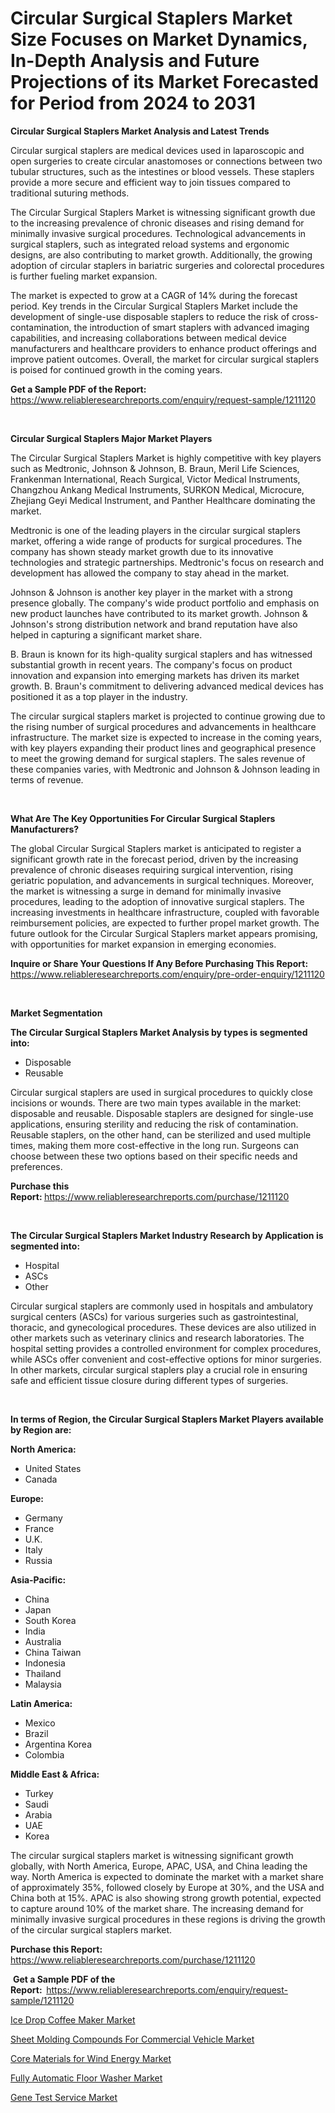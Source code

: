 <p><h1>Circular Surgical Staplers Market Size Focuses on Market Dynamics, In-Depth Analysis and Future Projections of its Market Forecasted for Period from 2024 to 2031</h1></p><p><strong>Circular Surgical Staplers Market Analysis and Latest Trends</strong></p>
<p><p>Circular surgical staplers are medical devices used in laparoscopic and open surgeries to create circular anastomoses or connections between two tubular structures, such as the intestines or blood vessels. These staplers provide a more secure and efficient way to join tissues compared to traditional suturing methods.</p><p>The Circular Surgical Staplers Market is witnessing significant growth due to the increasing prevalence of chronic diseases and rising demand for minimally invasive surgical procedures. Technological advancements in surgical staplers, such as integrated reload systems and ergonomic designs, are also contributing to market growth. Additionally, the growing adoption of circular staplers in bariatric surgeries and colorectal procedures is further fueling market expansion.</p><p>The market is expected to grow at a CAGR of 14% during the forecast period. Key trends in the Circular Surgical Staplers Market include the development of single-use disposable staplers to reduce the risk of cross-contamination, the introduction of smart staplers with advanced imaging capabilities, and increasing collaborations between medical device manufacturers and healthcare providers to enhance product offerings and improve patient outcomes. Overall, the market for circular surgical staplers is poised for continued growth in the coming years.</p></p>
<p><strong>Get a Sample PDF of the Report:&nbsp;</strong> <a href="https://www.reliableresearchreports.com/enquiry/request-sample/1211120">https://www.reliableresearchreports.com/enquiry/request-sample/1211120</a></p>
<p>&nbsp;</p>
<p><strong>Circular Surgical Staplers Major Market Players</strong></p>
<p><p>The Circular Surgical Staplers Market is highly competitive with key players such as Medtronic, Johnson & Johnson, B. Braun, Meril Life Sciences, Frankenman International, Reach Surgical, Victor Medical Instruments, Changzhou Ankang Medical Instruments, SURKON Medical, Microcure, Zhejiang Geyi Medical Instrument, and Panther Healthcare dominating the market.</p><p>Medtronic is one of the leading players in the circular surgical staplers market, offering a wide range of products for surgical procedures. The company has shown steady market growth due to its innovative technologies and strategic partnerships. Medtronic's focus on research and development has allowed the company to stay ahead in the market.</p><p>Johnson & Johnson is another key player in the market with a strong presence globally. The company's wide product portfolio and emphasis on new product launches have contributed to its market growth. Johnson & Johnson's strong distribution network and brand reputation have also helped in capturing a significant market share.</p><p>B. Braun is known for its high-quality surgical staplers and has witnessed substantial growth in recent years. The company's focus on product innovation and expansion into emerging markets has driven its market growth. B. Braun's commitment to delivering advanced medical devices has positioned it as a top player in the industry.</p><p>The circular surgical staplers market is projected to continue growing due to the rising number of surgical procedures and advancements in healthcare infrastructure. The market size is expected to increase in the coming years, with key players expanding their product lines and geographical presence to meet the growing demand for surgical staplers. The sales revenue of these companies varies, with Medtronic and Johnson & Johnson leading in terms of revenue.</p></p>
<p>&nbsp;</p>
<p><strong>What Are The Key Opportunities For Circular Surgical Staplers Manufacturers?</strong></p>
<p><p>The global Circular Surgical Staplers market is anticipated to register a significant growth rate in the forecast period, driven by the increasing prevalence of chronic diseases requiring surgical intervention, rising geriatric population, and advancements in surgical techniques. Moreover, the market is witnessing a surge in demand for minimally invasive procedures, leading to the adoption of innovative surgical staplers. The increasing investments in healthcare infrastructure, coupled with favorable reimbursement policies, are expected to further propel market growth. The future outlook for the Circular Surgical Staplers market appears promising, with opportunities for market expansion in emerging economies.</p></p>
<p><strong>Inquire or Share Your Questions If Any Before Purchasing This Report:</strong> <a href="https://www.reliableresearchreports.com/enquiry/pre-order-enquiry/1211120">https://www.reliableresearchreports.com/enquiry/pre-order-enquiry/1211120</a></p>
<p>&nbsp;</p>
<p><strong>Market Segmentation</strong></p>
<p><strong>The Circular Surgical Staplers Market Analysis by types is segmented into:</strong></p>
<p><ul><li>Disposable</li><li>Reusable</li></ul></p>
<p><p>Circular surgical staplers are used in surgical procedures to quickly close incisions or wounds. There are two main types available in the market: disposable and reusable. Disposable staplers are designed for single-use applications, ensuring sterility and reducing the risk of contamination. Reusable staplers, on the other hand, can be sterilized and used multiple times, making them more cost-effective in the long run. Surgeons can choose between these two options based on their specific needs and preferences.</p></p>
<p><strong>Purchase this Report:&nbsp;</strong><a href="https://www.reliableresearchreports.com/purchase/1211120">https://www.reliableresearchreports.com/purchase/1211120</a></p>
<p>&nbsp;</p>
<p><strong>The Circular Surgical Staplers Market Industry Research by Application is segmented into:</strong></p>
<p><ul><li>Hospital</li><li>ASCs</li><li>Other</li></ul></p>
<p><p>Circular surgical staplers are commonly used in hospitals and ambulatory surgical centers (ASCs) for various surgeries such as gastrointestinal, thoracic, and gynecological procedures. These devices are also utilized in other markets such as veterinary clinics and research laboratories. The hospital setting provides a controlled environment for complex procedures, while ASCs offer convenient and cost-effective options for minor surgeries. In other markets, circular surgical staplers play a crucial role in ensuring safe and efficient tissue closure during different types of surgeries.</p></p>
<p>&nbsp;</p>
<p><strong>In terms of Region, the Circular Surgical Staplers Market Players available by Region are:</strong></p>
<p>
    <p> <strong> North America: </strong>
        <ul>
            <li>United States</li>
            <li>Canada</li>
        </ul>
        </p> 
    <p> <strong> Europe: </strong>
        <ul>
            <li>Germany</li>
            <li>France</li>
            <li>U.K.</li>
            <li>Italy</li>
            <li>Russia</li>
        </ul>
        </p> 
    <p> <strong> Asia-Pacific: </strong>
        <ul>
            <li>China</li>
            <li>Japan</li>
            <li>South Korea</li>
            <li>India</li>
            <li>Australia</li>
            <li>China Taiwan</li>
            <li>Indonesia</li>
            <li>Thailand</li>
            <li>Malaysia</li>
        </ul>
        </p> 
    <p> <strong> Latin America: </strong>
        <ul>
            <li>Mexico</li>
            <li>Brazil</li>
            <li>Argentina Korea</li>
            <li>Colombia</li>
        </ul>
        </p> 
    <p> <strong> Middle East & Africa: </strong>
        <ul>
            <li>Turkey</li>
            <li>Saudi</li>
            <li>Arabia</li>
            <li>UAE</li>
            <li>Korea</li>
        </ul>
    </p>
    </p>
<p><p>The circular surgical staplers market is witnessing significant growth globally, with North America, Europe, APAC, USA, and China leading the way. North America is expected to dominate the market with a market share of approximately 35%, followed closely by Europe at 30%, and the USA and China both at 15%. APAC is also showing strong growth potential, expected to capture around 10% of the market share. The increasing demand for minimally invasive surgical procedures in these regions is driving the growth of the circular surgical staplers market.</p></p>
<p><strong>Purchase this Report: </strong><a href="https://www.reliableresearchreports.com/purchase/1211120">https://www.reliableresearchreports.com/purchase/1211120</a></p>
<p>&nbsp;<strong>Get a Sample PDF of the Report:&nbsp;&nbsp;</strong><a href="https://www.reliableresearchreports.com/enquiry/request-sample/1211120">https://www.reliableresearchreports.com/enquiry/request-sample/1211120</a></p>
<p><strong></strong></p>
<p><p><a href="https://medium.com/@williammann19/ice-drop-coffee-maker-market-competitive-analysis-market-trends-and-forecast-to-2031-5bef373f0d45">Ice Drop Coffee Maker Market</a></p><p><a href="https://medium.com/@queenlittle95/sheet-molding-compounds-for-commercial-vehicle-market-analysis-its-cagr-market-segmentation-and-c4056fc70f99">Sheet Molding Compounds For Commercial Vehicle Market</a></p><p><a href="https://medium.com/@williammann19/core-materials-for-wind-energy-market-furnishes-information-on-market-share-market-trends-and-6d0e1d16f61d">Core Materials for Wind Energy Market</a></p><p><a href="https://medium.com/@nicholasstewart02/fully-automatic-floor-washer-market-research-report-its-history-and-forecast-2024-to-2031-b2ae65876dc3">Fully Automatic Floor Washer Market</a></p><p><a href="https://medium.com/@nicholasstewart02/gene-test-service-market-competitive-analysis-market-trends-and-forecast-to-2031-f70482e7e99f">Gene Test Service Market</a></p></p>